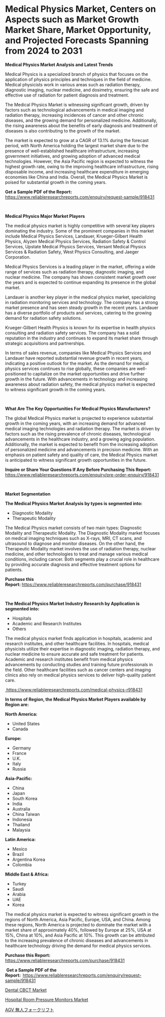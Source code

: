 <p><h1>Medical Physics Market, Centers on Aspects such as Market Growth Market Share, Market Opportunity, and Projected Forecasts Spanning from 2024 to 2031</h1></p><p><strong>Medical Physics Market Analysis and Latest Trends</strong></p>
<p><p>Medical Physics is a specialized branch of physics that focuses on the application of physics principles and techniques in the field of medicine. Medical physicists work in various areas such as radiation therapy, diagnostic imaging, nuclear medicine, and dosimetry, ensuring the safe and effective use of radiation for patient diagnosis and treatment.</p><p>The Medical Physics Market is witnessing significant growth, driven by factors such as technological advancements in medical imaging and radiation therapy, increasing incidences of cancer and other chronic diseases, and the growing demand for personalized medicine. Additionally, the rising awareness about the benefits of early diagnosis and treatment of diseases is also contributing to the growth of the market.</p><p>The market is expected to grow at a CAGR of 13.1% during the forecast period, with North America holding the largest market share due to the presence of well-established healthcare infrastructure, increasing government initiatives, and growing adoption of advanced medical technologies. However, the Asia Pacific region is expected to witness the highest growth rate, owing to the improving healthcare infrastructure, rising disposable income, and increasing healthcare expenditure in emerging economies like China and India. Overall, the Medical Physics Market is poised for substantial growth in the coming years.</p></p>
<p><strong>Get a Sample PDF of the Report:&nbsp;</strong> <a href="https://www.reliableresearchreports.com/enquiry/request-sample/918431">https://www.reliableresearchreports.com/enquiry/request-sample/918431</a></p>
<p>&nbsp;</p>
<p><strong>Medical Physics Major Market Players</strong></p>
<p><p>The medical physics market is highly competitive with several key players dominating the industry. Some of the prominent companies in this market include Medical Physics Services, Landauer, Krueger-Gilbert Health Physics, Alyzen Medical Physics Services, Radiation Safety & Control Services, Upstate Medical Physics Services, Versant Medical Physics Services & Radiation Safety, West Physics Consulting, and Jaeger Corporation.</p><p>Medical Physics Services is a leading player in the market, offering a wide range of services such as radiation therapy, diagnostic imaging, and nuclear medicine. The company has shown consistent market growth over the years and is expected to continue expanding its presence in the global market.</p><p>Landauer is another key player in the medical physics market, specializing in radiation monitoring services and technology. The company has a strong market presence and has seen steady growth in the recent years. Landauer has a diverse portfolio of products and services, catering to the growing demand for radiation safety solutions.</p><p>Krueger-Gilbert Health Physics is known for its expertise in health physics consulting and radiation safety services. The company has a solid reputation in the industry and continues to expand its market share through strategic acquisitions and partnerships.</p><p>In terms of sales revenue, companies like Medical Physics Services and Landauer have reported substantial revenue growth in recent years, indicating a positive outlook for the market. As the demand for medical physics services continues to rise globally, these companies are well-positioned to capitalize on the market opportunities and drive further growth in the future. With advancements in technology and increasing awareness about radiation safety, the medical physics market is expected to witness significant growth in the coming years.</p></p>
<p>&nbsp;</p>
<p><strong>What Are The Key Opportunities For Medical Physics Manufacturers?</strong></p>
<p><p>The global Medical Physics market is projected to experience substantial growth in the coming years, with an increasing demand for advanced medical imaging technologies and radiation therapy. The market is driven by factors such as the rising prevalence of chronic diseases, technological advancements in the healthcare industry, and a growing aging population. Additionally, the market is expected to benefit from the increasing adoption of personalized medicine and advancements in precision medicine. With an emphasis on patient safety and quality of care, the Medical Physics market is anticipated to witness significant growth opportunities in the future.</p></p>
<p><strong>Inquire or Share Your Questions If Any Before Purchasing This Report:</strong> <a href="https://www.reliableresearchreports.com/enquiry/pre-order-enquiry/918431">https://www.reliableresearchreports.com/enquiry/pre-order-enquiry/918431</a></p>
<p>&nbsp;</p>
<p><strong>Market Segmentation</strong></p>
<p><strong>The Medical Physics Market Analysis by types is segmented into:</strong></p>
<p><ul><li>Diagnostic Modality</li><li>Therapeutic Modality</li></ul></p>
<p><p>The Medical Physics market consists of two main types: Diagnostic Modality and Therapeutic Modality. The Diagnostic Modality market focuses on medical imaging techniques such as X-rays, MRI, CT scans, and ultrasound to diagnose and monitor diseases. On the other hand, the Therapeutic Modality market involves the use of radiation therapy, nuclear medicine, and other technologies to treat and manage various medical conditions, including cancer. Both segments play a crucial role in healthcare by providing accurate diagnosis and effective treatment options for patients.</p></p>
<p><strong>Purchase this Report:&nbsp;</strong><a href="https://www.reliableresearchreports.com/purchase/918431">https://www.reliableresearchreports.com/purchase/918431</a></p>
<p>&nbsp;</p>
<p><strong>The Medical Physics Market Industry Research by Application is segmented into:</strong></p>
<p><ul><li>Hospitals</li><li>Academic and Research Institutes</li><li>Others</li></ul></p>
<p><p>The medical physics market finds application in hospitals, academic and research institutes, and other healthcare facilities. In hospitals, medical physicists utilize their expertise in diagnostic imaging, radiation therapy, and nuclear medicine to ensure accurate and safe treatment for patients. Academic and research institutes benefit from medical physics advancements by conducting studies and training future professionals in the field. Other healthcare facilities such as cancer centers and imaging clinics also rely on medical physics services to deliver high-quality patient care.</p></p>
<p><a href="https://www.reliableresearchreports.com/medical-physics-r918431">&nbsp;https://www.reliableresearchreports.com/medical-physics-r918431</a></p>
<p><strong>In terms of Region, the Medical Physics Market Players available by Region are:</strong></p>
<p>
    <p> <strong> North America: </strong>
        <ul>
            <li>United States</li>
            <li>Canada</li>
        </ul>
        </p> 
    <p> <strong> Europe: </strong>
        <ul>
            <li>Germany</li>
            <li>France</li>
            <li>U.K.</li>
            <li>Italy</li>
            <li>Russia</li>
        </ul>
        </p> 
    <p> <strong> Asia-Pacific: </strong>
        <ul>
            <li>China</li>
            <li>Japan</li>
            <li>South Korea</li>
            <li>India</li>
            <li>Australia</li>
            <li>China Taiwan</li>
            <li>Indonesia</li>
            <li>Thailand</li>
            <li>Malaysia</li>
        </ul>
        </p> 
    <p> <strong> Latin America: </strong>
        <ul>
            <li>Mexico</li>
            <li>Brazil</li>
            <li>Argentina Korea</li>
            <li>Colombia</li>
        </ul>
        </p> 
    <p> <strong> Middle East & Africa: </strong>
        <ul>
            <li>Turkey</li>
            <li>Saudi</li>
            <li>Arabia</li>
            <li>UAE</li>
            <li>Korea</li>
        </ul>
    </p>
    </p>
<p><p>The medical physics market is expected to witness significant growth in the regions of North America, Asia Pacific, Europe, USA, and China. Among these regions, North America is projected to dominate the market with a market share of approximately 40%, followed by Europe at 25%, USA at 15%, China at 10%, and Asia Pacific at 10%. This growth can be attributed to the increasing prevalence of chronic diseases and advancements in healthcare technology driving the demand for medical physics services.</p></p>
<p><strong>Purchase this Report: </strong><a href="https://www.reliableresearchreports.com/purchase/918431">https://www.reliableresearchreports.com/purchase/918431</a></p>
<p>&nbsp;<strong>Get a Sample PDF of the Report:&nbsp;&nbsp;</strong><a href="https://www.reliableresearchreports.com/enquiry/request-sample/918431">https://www.reliableresearchreports.com/enquiry/request-sample/918431</a></p>
<p><strong></strong></p>
<p><p><a href="https://github.com/iprahimabdulrahmman/Market-Research-Report-List-1/blob/main/dental-cbct-market.md">Dental CBCT Market</a></p><p><a href="https://github.com/aafbctfl75/Market-Research-Report-List-1/blob/main/hospital-room-pressure-monitors-market.md">Hospital Room Pressure Monitors Market</a></p><p><a href="https://github.com/SimeonBode1/Market-Research-Report-List-1/blob/main/9701660174449.md">AGV 無人フォークリフト</a></p></p>